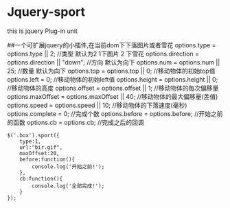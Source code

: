 # Jquery-sport
this is  jquery Plug-in unit

##一个可扩展jquery的小插件,在当前dom下下落图片或者雪花
options.type = options.type || 2;                   //类型 默认为2  1下图片  2 下雪花
options.direction = options.direction || "down";    //方向 默认为向下
options.num = options.num || 25;                    //数量 默认为向下
options.top = options.top || 0;                     //移动物体的初始top值
options.left =  0;                                  //移动物体的初始left值
options.height = options.height || 0;               //移动物体的高度
options.offset = options.offset || 1;               //移动物体的每次偏移量
options.maxOffset = options.maxOffset || 40;        //移动物体的最大偏移量(差值) 
options.speed = options.speed || 10;                //移动物体的下落速度(毫秒)
options.complete = 0;                               //完成个数
options.before = options.before;                    //开始之前的函数
options.cb = options.cb;                            //完成之后的回调
```
$('.box').sport({
    type:1,
    url:"bir.gif",
    maxOffset:20,
    before:function(){
        console.log('开始之前!');
    },
    cb:function(){
        console.log('全部完成!');
    }
});
```
